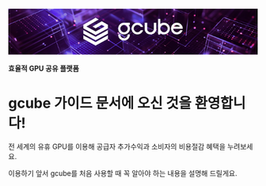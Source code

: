 
![gcube_Banner image](images/gcube_Banner_image1-1_1.png)

**효율적 GPU 공유 플랫폼**

# **gcube 가이드 문서에 오신 것을 환영합니다!**

전 세계의 유휴 GPU를 이용해 공급자 추가수익과 소비자의 비용절감 혜택을 누려보세요.

이용하기 앞서 gcube를 처음 사용할 때 꼭 알아야 하는 내용을 설명해 드릴게요.
